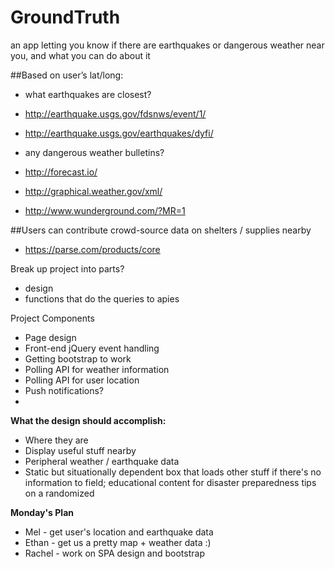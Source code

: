 # GroundTruth
an app letting you know if there are earthquakes or dangerous weather near you, and what you can do about it


##Based on user’s lat/long:
* what earthquakes are closest?
 * http://earthquake.usgs.gov/fdsnws/event/1/
 * http://earthquake.usgs.gov/earthquakes/dyfi/

* any dangerous weather bulletins?
 * http://forecast.io/
 * http://graphical.weather.gov/xml/
 * http://www.wunderground.com/?MR=1

##Users can contribute crowd-source data on shelters / supplies nearby
* https://parse.com/products/core


Break up project into parts?
* design
* functions that do the queries to apies

Project Components
* Page design
* Front-end jQuery event handling
* Getting bootstrap to work
* Polling API for weather information
* Polling API for user location
* Push notifications?
*

**What the design should accomplish:**
* Where they are
* Display useful stuff nearby
* Peripheral weather / earthquake data
* Static but situationally dependent box that loads other stuff if there's no information to field; educational content for disaster preparedness tips on a randomized

**Monday's Plan**
* Mel - get user's location and earthquake data
* Ethan - get us a pretty map + weather data :)
* Rachel - work on SPA design and bootstrap
